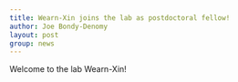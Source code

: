 ```yaml
---
title: Wearn-Xin joins the lab as postdoctoral fellow!
author: Joe Bondy-Denomy
layout: post
group: news
---
```

Welcome to the lab Wearn-Xin!
